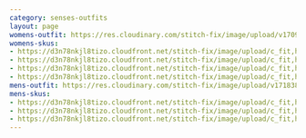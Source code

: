 ```yaml
---
category: senses-outfits
layout: page
womens-outfit: https://res.cloudinary.com/stitch-fix/image/upload/v1709166450/Style_studio/Styleshuffle/2023-09-27_W_OLOF_G14_06328.jpg
womens-skus:
- https://d3n78nkjl8tizo.cloudfront.net/stitch-fix/image/upload/c_fit,h_720,w_862/v1649288930/nafbrwb5arx7tibkoj3r.jpg
- https://d3n78nkjl8tizo.cloudfront.net/stitch-fix/image/upload/c_fit,h_720,w_862/v1657912067/vsbvwvxyvvokmmskden9.jpg
- https://d3n78nkjl8tizo.cloudfront.net/stitch-fix/image/upload/c_fit,h_720,w_862/v1656452366/iwyitv7avayrrb11x1di.jpg
- https://d3n78nkjl8tizo.cloudfront.net/stitch-fix/image/upload/c_fit,h_720,w_862/v1690440887/rcmupj9d2zmdkbclh1k5.jpg
mens-outfit: https://res.cloudinary.com/stitch-fix/image/upload/v1718384182/onboarding/StyleFile/Mens/2024-04-18_M_OLD_R56_00898_1x1.jpg
mens-skus: 
- https://d3n78nkjl8tizo.cloudfront.net/stitch-fix/image/upload/c_fit,h_720,w_862/v1706683544/sdttuqrrf1xqzikprwd8.jpg
- https://d3n78nkjl8tizo.cloudfront.net/stitch-fix/image/upload/c_fit,h_720,w_862/v1683264045/i8ztg40s0lvrigcf7bso.jpg
- https://d3n78nkjl8tizo.cloudfront.net/stitch-fix/image/upload/c_fit,h_720,w_862/v1658855965/s4q4oznydhxvsfjbvdtr.jpg
---
```


